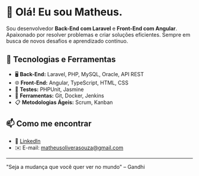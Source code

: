 # 👋 Olá! Eu sou Matheus. 

Sou desenvolvedor **Back-End com Laravel** e **Front-End com Angular**. Apaixonado por resolver problemas e criar soluções eficientes. Sempre em busca de novos desafios e aprendizado contínuo.

## 🚀 Tecnologias e Ferramentas
- 🖥️ **Back-End:** Laravel, PHP, MySQL, Oracle, API REST
- 🌐 **Front-End:** Angular, TypeScript, HTML, CSS
- 🧪 **Testes:** PHPUnit, Jasmine
- 🔧 **Ferramentas:** Git, Docker, Jenkins
- 📋 **Metodologias Ágeis:** Scrum, Kanban

## 📫 Como me encontrar
- 💼 [LinkedIn](https://www.linkedin.com/in/matheus-oliveira-087730177/)
- ✉️ E-mail: matheusoliverasouza@gmail.com

---

"Seja a mudança que você quer ver no mundo" – Gandhi
